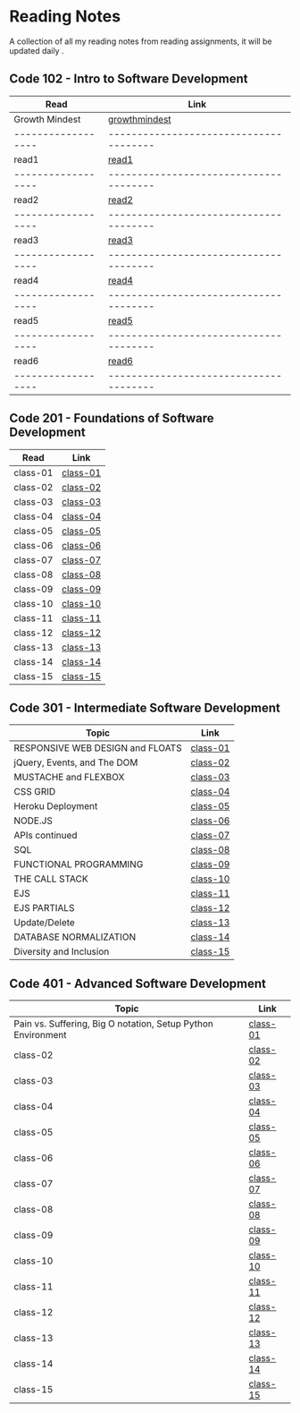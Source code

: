 # Reading Notes

A collection of all my reading notes from reading assignments, it will be updated daily .


## Code 102 - Intro to Software Development



|     Read         |      Link                            |
|------------------|--------------------------------------|
|   Growth Mindest |[growthmindest](102/growthmindest.md) |
|------------------|--------------------------------------|
|    read1         |  [read1](102/read1.md)               |
|------------------|--------------------------------------|
|    read2         |  [read2](102/read2.md)               |
|------------------|--------------------------------------|
|    read3         |  [read3](102/read3.md)               |
|------------------|--------------------------------------|
|    read4         |  [read4](102/read4.md)               |
|------------------|--------------------------------------|
|    read5         |  [read5](102/read5.md)               |
|------------------|--------------------------------------|
|    read6         |  [read6](102/read6.md)               |
|------------------|--------------------------------------|



## Code 201 - Foundations of Software Development


|     Read        |          Link           |
|-----------------|-------------------------|
|  class-01       | [class-01](201/class-01)|    
|  class-02       | [class-02](201/class-02)|
|  class-03       | [class-03](201/class-03)|
|  class-04       | [class-04](201/class-04)|
|  class-05       | [class-05](201/class-05)|
|  class-06       | [class-06](201/class-06)|
|  class-07       | [class-07](201/class-07)|
|  class-08       | [class-08](201/class-08)|
|  class-09       | [class-09](201/class-09)|    
|  class-10       | [class-10](201/class-10)|
|  class-11       | [class-11](201/class-11)|
|  class-12       | [class-12](201/class-12)|
|  class-13       | [class-13](201/class-13)|
|  class-14       | [class-14](201/class-14)|
|  class-15       | [class-15](201/class-15)|


## Code 301 - Intermediate Software Development

|                    Topic                     |         Link            |
|----------------------------------------------|-------------------------|
|      RESPONSIVE WEB DESIGN and FLOATS        | [class-01](301/class-01)|    
|       jQuery, Events, and The DOM            | [class-02](301/class-02)|
|            MUSTACHE and FLEXBOX              | [class-03](301/class-03)|
|                  CSS GRID                    | [class-04](301/class-04)|
|            Heroku Deployment                 | [class-05](301/class-05)|
|                  NODE.JS                     | [class-06](301/class-06)|
|              APIs continued                  | [class-07](301/class-07)|
|                    SQL                       | [class-08](301/class-08)|
|          FUNCTIONAL PROGRAMMING              | [class-09](301/class-09)|    
|               THE CALL STACK                 | [class-10](301/class-10)|
|                    EJS                       | [class-11](301/class-11)|
|                 EJS PARTIALS                 | [class-12](301/class-12)|
|                Update/Delete                 | [class-13](301/class-13)|
|          DATABASE NORMALIZATION              | [class-14](301/class-14)|
|          Diversity and Inclusion             | [class-15](301/class-15)|





## Code 401 - Advanced Software Development

|                              Topic                             |          Link           |
|----------------------------------------------------------------|-------------------------|
| Pain vs. Suffering, Big O notation, Setup Python Environment   | [class-01](401/class-01)|    
|                             class-02                           | [class-02](401/class-02)|
|                             class-03                           | [class-03](401/class-03)|
|                             class-04                           | [class-04](401/class-04)|
|                             class-05                           | [class-05](401/class-05)|
|                             class-06                           | [class-06](401/class-06)|
|                             class-07                           | [class-07](401/class-07)|
|                             class-08                           | [class-08](401/class-08)|
|                             class-09                           | [class-09](401/class-09)|    
|                             class-10                           | [class-10](401/class-10)|
|                             class-11                           | [class-11](401/class-11)|
|                             class-12                           | [class-12](401/class-12)|
|                             class-13                           | [class-13](401/class-13)|
|                             class-14                           | [class-14](401/class-14)|
|                             class-15                           | [class-15](401/class-15)|


